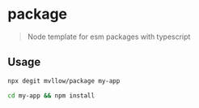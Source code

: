 # package

> Node template for esm packages with typescript

## Usage

```sh
npx degit mvllow/package my-app

cd my-app && npm install
```
